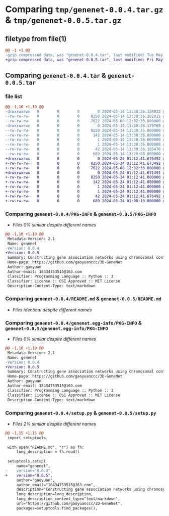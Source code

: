 # Comparing `tmp/genenet-0.0.4.tar.gz` & `tmp/genenet-0.0.5.tar.gz`

## filetype from file(1)

```diff
@@ -1 +1 @@
-gzip compressed data, was "genenet-0.0.4.tar", last modified: Tue May 14 13:30:36 2024, max compression
+gzip compressed data, was "genenet-0.0.5.tar", last modified: Fri May 24 01:12:41 2024, max compression
```

## Comparing `genenet-0.0.4.tar` & `genenet-0.0.5.tar`

### file list

```diff
@@ -1,10 +1,10 @@
-drwxrwxrwx   0        0        0        0 2024-05-14 13:30:36.184022 genenet-0.0.4/
--rw-rw-rw-   0        0        0     8250 2024-05-14 13:30:36.182015 genenet-0.0.4/PKG-INFO
--rw-rw-rw-   0        0        0     7622 2024-05-08 12:32:33.000000 genenet-0.0.4/README.md
-drwxrwxrwx   0        0        0        0 2024-05-14 13:30:36.179769 genenet-0.0.4/genenet.egg-info/
--rw-rw-rw-   0        0        0     8250 2024-05-14 13:30:35.000000 genenet-0.0.4/genenet.egg-info/PKG-INFO
--rw-rw-rw-   0        0        0      142 2024-05-14 13:30:36.000000 genenet-0.0.4/genenet.egg-info/SOURCES.txt
--rw-rw-rw-   0        0        0        1 2024-05-14 13:30:36.000000 genenet-0.0.4/genenet.egg-info/dependency_links.txt
--rw-rw-rw-   0        0        0        1 2024-05-14 13:30:36.000000 genenet-0.0.4/genenet.egg-info/top_level.txt
--rw-rw-rw-   0        0        0       42 2024-05-14 13:30:36.185470 genenet-0.0.4/setup.cfg
--rw-rw-rw-   0        0        0      689 2024-05-14 13:29:58.000000 genenet-0.0.4/setup.py
+drwxrwxrwx   0        0        0        0 2024-05-24 01:12:41.676492 genenet-0.0.5/
+-rw-rw-rw-   0        0        0     8250 2024-05-24 01:12:41.673492 genenet-0.0.5/PKG-INFO
+-rw-rw-rw-   0        0        0     7622 2024-05-08 12:32:33.000000 genenet-0.0.5/README.md
+drwxrwxrwx   0        0        0        0 2024-05-24 01:12:41.671491 genenet-0.0.5/genenet.egg-info/
+-rw-rw-rw-   0        0        0     8250 2024-05-24 01:12:41.000000 genenet-0.0.5/genenet.egg-info/PKG-INFO
+-rw-rw-rw-   0        0        0      142 2024-05-24 01:12:41.000000 genenet-0.0.5/genenet.egg-info/SOURCES.txt
+-rw-rw-rw-   0        0        0        1 2024-05-24 01:12:41.000000 genenet-0.0.5/genenet.egg-info/dependency_links.txt
+-rw-rw-rw-   0        0        0        1 2024-05-24 01:12:41.000000 genenet-0.0.5/genenet.egg-info/top_level.txt
+-rw-rw-rw-   0        0        0       42 2024-05-24 01:12:41.676492 genenet-0.0.5/setup.cfg
+-rw-rw-rw-   0        0        0      689 2024-05-24 01:08:19.000000 genenet-0.0.5/setup.py
```

### Comparing `genenet-0.0.4/PKG-INFO` & `genenet-0.0.5/PKG-INFO`

 * *Files 0% similar despite different names*

```diff
@@ -1,10 +1,10 @@
 Metadata-Version: 2.1
 Name: genenet
-Version: 0.0.4
+Version: 0.0.5
 Summary: Constructing gene association networks using chromosomal conformational capture technology based on three-dimensional space (3D-GeneNet)
 Home-page: https://github.com/gaoyuanccc/3D-GeneNet
 Author: gaoyuan
 Author-email: 18434753515@163.com
 Classifier: Programming Language :: Python :: 3
 Classifier: License :: OSI Approved :: MIT License
 Description-Content-Type: text/markdown
```

### Comparing `genenet-0.0.4/README.md` & `genenet-0.0.5/README.md`

 * *Files identical despite different names*

### Comparing `genenet-0.0.4/genenet.egg-info/PKG-INFO` & `genenet-0.0.5/genenet.egg-info/PKG-INFO`

 * *Files 0% similar despite different names*

```diff
@@ -1,10 +1,10 @@
 Metadata-Version: 2.1
 Name: genenet
-Version: 0.0.4
+Version: 0.0.5
 Summary: Constructing gene association networks using chromosomal conformational capture technology based on three-dimensional space (3D-GeneNet)
 Home-page: https://github.com/gaoyuanccc/3D-GeneNet
 Author: gaoyuan
 Author-email: 18434753515@163.com
 Classifier: Programming Language :: Python :: 3
 Classifier: License :: OSI Approved :: MIT License
 Description-Content-Type: text/markdown
```

### Comparing `genenet-0.0.4/setup.py` & `genenet-0.0.5/setup.py`

 * *Files 2% similar despite different names*

```diff
@@ -1,15 +1,15 @@
 import setuptools
 
 with open("README.md", "r") as fh:
     long_description = fh.read()
 
 setuptools.setup(
     name="genenet",
-    version="0.0.4",
+    version="0.0.5",
     author="gaoyuan",
     author_email="18434753515@163.com",
     description="Constructing gene association networks using chromosomal conformational capture technology based on three-dimensional space (3D-GeneNet)",
     long_description=long_description,
     long_description_content_type="text/markdown",
     url="https://github.com/gaoyuanccc/3D-GeneNet",
     packages=setuptools.find_packages(),
```

